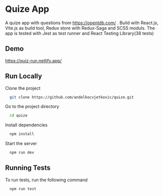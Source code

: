 
# Quize App

A quize app with questions from https://opentdb.com/ . Build with React.js, Vite.js as build tool, Redux store with Redux-Saga and SCSS moduls. The app is tested with Jest as test runner and React Testing Library(38 tests)


## Demo

https://quiz-run.netlify.app/


## Run Locally

Clone the project

```bash
  git clone https://github.com/andelkocvjetkovic/quize.git
```

Go to the project directory

```bash
  cd quize
```

Install dependencies

```bash
  npm install
```

Start the server

```bash
  npm run dev
```


## Running Tests

To run tests, run the following command

```bash
  npm run test
```

